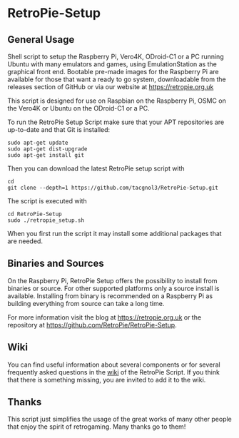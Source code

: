 RetroPie-Setup
==============

General Usage
-------------

Shell script to setup the Raspberry Pi, Vero4K, ODroid-C1 or a PC running Ubuntu with many emulators and games, using EmulationStation as the graphical front end. Bootable pre-made images for the Raspberry Pi are available for those that want a ready to go system, downloadable from the releases section of GitHub or via our website at https://retropie.org.uk

This script is designed for use on Raspbian on the Raspberry Pi, OSMC on the Vero4K or Ubuntu on the ODroid-C1 or a PC.

To run the RetroPie Setup Script make sure that your APT repositories are up-to-date and that Git is installed:

```shell
sudo apt-get update
sudo apt-get dist-upgrade
sudo apt-get install git
```

Then you can download the latest RetroPie setup script with

```shell
cd
git clone --depth=1 https://github.com/tacgnol3/RetroPie-Setup.git
```

The script is executed with 

```shell
cd RetroPie-Setup
sudo ./retropie_setup.sh
```

When you first run the script it may install some additional packages that are needed.

Binaries and Sources
--------------------

On the Raspberry Pi, RetroPie Setup offers the possibility to install from binaries or source. For other supported platforms only a source install is available. Installing from binary is recommended on a Raspberry Pi as building everything from source can take a long time.

For more information visit the blog at https://retropie.org.uk or the repository at https://github.com/RetroPie/RetroPie-Setup.

Wiki
----

You can find useful information about several components or for several frequently asked questions in the [wiki](https://github.com/RetroPie/RetroPie-Setup/wiki) of the RetroPie Script. If you think that there is something missing, you are invited to add it to the wiki.


Thanks
------

This script just simplifies the usage of the great works of many other people that enjoy the spirit of retrogaming. Many thanks go to them!
